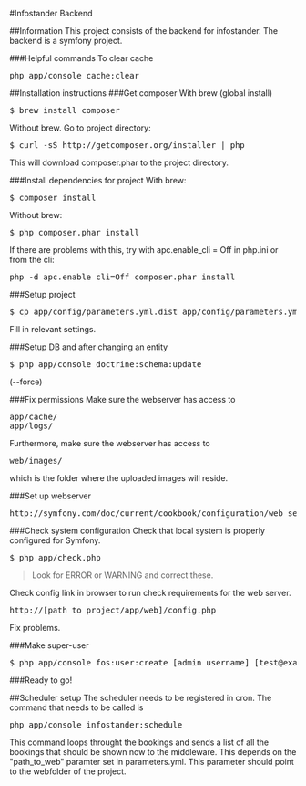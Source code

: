 #Infostander Backend

##Information
This project consists of the backend for infostander. The backend is a symfony project. 

###Helpful commands
To clear cache
<pre>
php app/console cache:clear
</pre>

##Installation instructions
###Get composer
With brew (global install)
<pre>
$ brew install composer
</pre>

Without brew. Go to project directory:

<pre>
$ curl -sS http://getcomposer.org/installer | php
</pre>

This will download composer.phar to the project directory.

###Install dependencies for project
With brew:
<pre>
$ composer install
</pre>

Without brew:
<pre>
$ php composer.phar install
</pre>

If there are problems with this, try with apc.enable_cli = Off in php.ini or from the cli:
<pre>
php -d apc.enable_cli=Off composer.phar install
</pre>

###Setup project
<pre>
$ cp app/config/parameters.yml.dist app/config/parameters.yml
</pre>

Fill in relevant settings.


###Setup DB and after changing an entity
<pre>
$ php app/console doctrine:schema:update
</pre>
(--force)

###Fix permissions
Make sure the webserver has access to 
<pre>
app/cache/
app/logs/
</pre>

Furthermore, make sure the webserver has access to 
<pre>
web/images/
</pre>
which is the folder where the uploaded images will reside.

###Set up webserver
<pre>
http://symfony.com/doc/current/cookbook/configuration/web_server_configuration.html
</pre>

###Check system configuration
Check that local system is properly configured for Symfony.

<pre>
$ php app/check.php
</pre>

> Look for ERROR or WARNING and correct these.

Check config link in browser to run check requirements for the web server.

<pre>
http://[path_to_project/app/web]/config.php
</pre>

Fix problems.


###Make super-user
<pre>
$ php app/console fos:user:create [admin_username] [test@example.com] [p@ssword] --super-admin
</pre>


###Ready to go!

##Scheduler setup
The scheduler needs to be registered in cron. The command that needs to be called is
<pre>
php app/console infostander:schedule
</pre>
This command loops throught the bookings and sends a list of all the bookings that should be shown now to the middleware. This depends on the "path_to_web" paramter set in parameters.yml. This parameter should point to the webfolder of the project.

